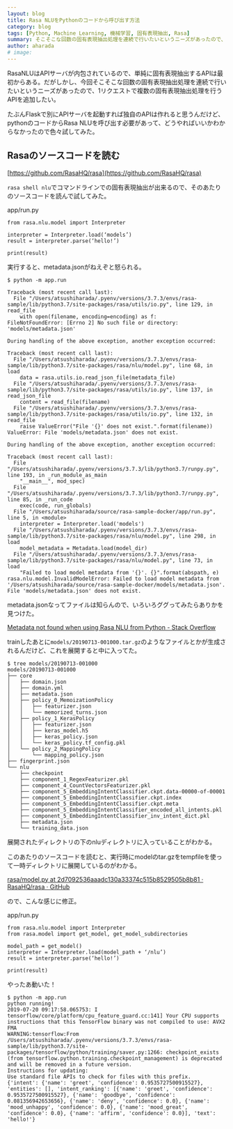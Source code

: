 ```yaml
---
layout: blog
title: Rasa NLUをPythonのコードから呼び出す方法
category: blog
tags: [Python, Machine Learning, 機械学習, 固有表現抽出, Rasa]
summary: そこそこな回数の固有表現抽出処理を連続で行いたいというニーズがあったので、1リクエストで複数の固有表現抽出処理を行うAPIを追加したい。
author: aharada
# image: 
---
```


RasaNLUはAPIサーバが内包されているので、単純に固有表現抽出するAPIは最初からある。だがしかし、今回そこそこな回数の固有表現抽出処理を連続で行いたいというニーズがあったので、1リクエストで複数の固有表現抽出処理を行うAPIを追加したい。

たぶんFlaskで別にAPIサーバを起動すれば独自のAPIは作れると思うんだけど、pythonのコードからRasa NLUを呼び出す必要があって、どうやればいいかわからなかったので色々試してみた。


## Rasaのソースコードを読む

[https://github.com/RasaHQ/rasa](https://github.com/RasaHQ/rasa)

`rasa shell nlu`でコマンドラインでの固有表現抽出が出来るので、そのあたりのソースコードを読んで試してみた。

app/run.py

```
from rasa.nlu.model import Interpreter

interpreter = Interpreter.load(‘models’)
result = interpreter.parse(‘hello!’)

print(result)
```

実行すると、metadata.jsonがねえぞと怒られる。

```
$ python -m app.run

Traceback (most recent call last):
  File "/Users/atsushiharada/.pyenv/versions/3.7.3/envs/rasa-sample/lib/python3.7/site-packages/rasa/utils/io.py", line 129, in read_file
    with open(filename, encoding=encoding) as f:
FileNotFoundError: [Errno 2] No such file or directory: 'models/metadata.json'

During handling of the above exception, another exception occurred:

Traceback (most recent call last):
  File "/Users/atsushiharada/.pyenv/versions/3.7.3/envs/rasa-sample/lib/python3.7/site-packages/rasa/nlu/model.py", line 68, in load
    data = rasa.utils.io.read_json_file(metadata_file)
  File "/Users/atsushiharada/.pyenv/versions/3.7.3/envs/rasa-sample/lib/python3.7/site-packages/rasa/utils/io.py", line 137, in read_json_file
    content = read_file(filename)
  File "/Users/atsushiharada/.pyenv/versions/3.7.3/envs/rasa-sample/lib/python3.7/site-packages/rasa/utils/io.py", line 132, in read_file
    raise ValueError("File '{}' does not exist.".format(filename))
ValueError: File 'models/metadata.json' does not exist.

During handling of the above exception, another exception occurred:

Traceback (most recent call last):
  File "/Users/atsushiharada/.pyenv/versions/3.7.3/lib/python3.7/runpy.py", line 193, in _run_module_as_main
    "__main__", mod_spec)
  File "/Users/atsushiharada/.pyenv/versions/3.7.3/lib/python3.7/runpy.py", line 85, in _run_code
    exec(code, run_globals)
  File "/Users/atsushiharada/source/rasa-sample-docker/app/run.py", line 5, in <module>
    interpreter = Interpreter.load('models')
  File "/Users/atsushiharada/.pyenv/versions/3.7.3/envs/rasa-sample/lib/python3.7/site-packages/rasa/nlu/model.py", line 298, in load
    model_metadata = Metadata.load(model_dir)
  File "/Users/atsushiharada/.pyenv/versions/3.7.3/envs/rasa-sample/lib/python3.7/site-packages/rasa/nlu/model.py", line 73, in load
    "Failed to load model metadata from '{}'. {}".format(abspath, e)
rasa.nlu.model.InvalidModelError: Failed to load model metadata from '/Users/atsushiharada/source/rasa-sample-docker/models/metadata.json'. File 'models/metadata.json' does not exist.
```

metadata.jsonなってファイルは知らんので、いろいろググってみたらありかを見つけた。

[Metadata not found when using Rasa NLU from Python - Stack Overflow](https://stackoverflow.com/questions/56713641/metadata-not-found-when-using-rasa-nlu-from-python)

trainしたあとに`models/20190713-001000.tar.gz`のようなファイルとかが生成されるんだけど、これを展開すると中に入ってた。

```
$ tree models/20190713-001000
models/20190713-001000
├── core
│   ├── domain.json
│   ├── domain.yml
│   ├── metadata.json
│   ├── policy_0_MemoizationPolicy
│   │   ├── featurizer.json
│   │   └── memorized_turns.json
│   ├── policy_1_KerasPolicy
│   │   ├── featurizer.json
│   │   ├── keras_model.h5
│   │   ├── keras_policy.json
│   │   └── keras_policy.tf_config.pkl
│   └── policy_2_MappingPolicy
│       └── mapping_policy.json
├── fingerprint.json
└── nlu
    ├── checkpoint
    ├── component_1_RegexFeaturizer.pkl
    ├── component_4_CountVectorsFeaturizer.pkl
    ├── component_5_EmbeddingIntentClassifier.ckpt.data-00000-of-00001
    ├── component_5_EmbeddingIntentClassifier.ckpt.index
    ├── component_5_EmbeddingIntentClassifier.ckpt.meta
    ├── component_5_EmbeddingIntentClassifier_encoded_all_intents.pkl
    ├── component_5_EmbeddingIntentClassifier_inv_intent_dict.pkl
    ├── metadata.json
    └── training_data.json
```

展開されたディレクトリの下のnluディレクトリに入っていることがわかる。

このあたりのソースコードを読むと、実行時にmodelのtar.gzをtempfileを使って一時ディレクトリに展開しているのがわかる。

[rasa/model.py at 2d7092536aaadc130a33374c515b8529505b8b81 · RasaHQ/rasa · GitHub](https://github.com/RasaHQ/rasa/blob/2d7092536aaadc130a33374c515b8529505b8b81/rasa/model.py#L92)

ので、こんな感じに修正。

app/run.py

```
from rasa.nlu.model import Interpreter
from rasa.model import get_model, get_model_subdirectories

model_path = get_model()
interpreter = Interpreter.load(model_path + ‘/nlu’)
result = interpreter.parse(‘hello!’)

print(result)
```

やったあ動いた！

```
$ python -m app.run
python running!
2019-07-20 09:17:58.065753: I tensorflow/core/platform/cpu_feature_guard.cc:141] Your CPU supports instructions that this TensorFlow binary was not compiled to use: AVX2 FMA
WARNING:tensorflow:From /Users/atsushiharada/.pyenv/versions/3.7.3/envs/rasa-sample/lib/python3.7/site-packages/tensorflow/python/training/saver.py:1266: checkpoint_exists (from tensorflow.python.training.checkpoint_management) is deprecated and will be removed in a future version.
Instructions for updating:
Use standard file APIs to check for files with this prefix.
{'intent': {'name': 'greet', 'confidence': 0.9535727500915527}, 'entities': [], 'intent_ranking': [{'name': 'greet', 'confidence': 0.9535727500915527}, {'name': 'goodbye', 'confidence': 0.081356942653656}, {'name': 'deny', 'confidence': 0.0}, {'name': 'mood_unhappy', 'confidence': 0.0}, {'name': 'mood_great', 'confidence': 0.0}, {'name': 'affirm', 'confidence': 0.0}], 'text': 'hello!'}
```